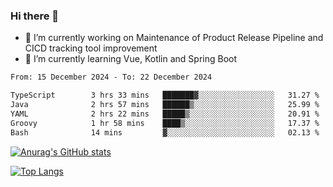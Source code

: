 ### Hi there 👋

- 🔭 I’m currently working on Maintenance of Product Release Pipeline and CICD tracking tool improvement
- 🌱 I’m currently learning Vue, Kotlin and Spring Boot

<!--START_SECTION:waka-->

```txt
From: 15 December 2024 - To: 22 December 2024

TypeScript        3 hrs 33 mins   ███████▓░░░░░░░░░░░░░░░░░   31.27 %
Java              2 hrs 57 mins   ██████▒░░░░░░░░░░░░░░░░░░   25.99 %
YAML              2 hrs 22 mins   █████▒░░░░░░░░░░░░░░░░░░░   20.91 %
Groovy            1 hr 58 mins    ████▒░░░░░░░░░░░░░░░░░░░░   17.37 %
Bash              14 mins         ▓░░░░░░░░░░░░░░░░░░░░░░░░   02.13 %
```

<!--END_SECTION:waka-->

[![Anurag's GitHub stats](https://github-readme-stats.vercel.app/api?username=yunhao981&show_icons=true&theme=solarized-dark)](https://github.com/anuraghazra/github-readme-stats)

[![Top Langs](https://github-readme-stats.vercel.app/api/top-langs/?username=yunhao981&theme=solarized-dark&layout=compact)](https://github.com/anuraghazra/github-readme-stats)

<!--
**yunhao981/yunhao981** is a ✨ _special_ ✨ repository because its `README.md` (this file) appears on your GitHub profile.

Here are some ideas to get you started:

- 🔭 I’m currently working on Maintenance of Release Pipeline and CICD tracking tool improvement
- 🌱 I’m currently learning Vue, Kotlin and Spring Boot
- 👯 I’m looking to collaborate on ...
- 🤔 I’m looking for help with ...
- 💬 Ask me about ...
- 📫 How to reach me: ...
- 😄 Pronouns: ...
- ⚡ Fun fact: ...
-->


